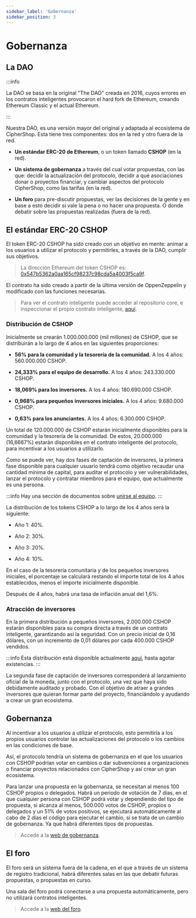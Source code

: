 ```yaml
---
sidebar_label: 'Gobernanza'
sidebar_position: 3
---
```


# Gobernanza

## La DAO

:::info

La DAO se basa en la original "The DAO" creada en 2016, cuyos errores en los contratos inteligentes provocaron el hard fork de Ethereum, creando Ethereum Classic y el actual Ethereum.

:::

Nuestra DAO, es una versión mayor del original y adaptada al ecosistema de CipherShop. Esta tiene tres componentes: dos en la red y otro fuera de la red.

- **Un estándar ERC-20 de Ethereum**, o un token llamado **CSHOP** (en la red).

- **Un sistema de gobernanza** a través del cual votar propuestas, con las que: decidir la actualización del protocolo, decidir a qué asociaciones donar o proyectos financiar, y cambiar aspectos del protocolo CipherShop, como las tarifas (en la red).

- **Un foro** para pre-discutir propuestas, ver las decisiones de la gente y en base a esto decidir si vale la pena o no hacer una propuesta. O donde debatir sobre las propuestas realizadas (fuera de la red).

## El estándar ERC-20 CSHOP

El token ERC-20 CSHOP ha sido creado con un objetivo en mente: animar a los usuarios a utilizar el protocolo y permitirles, a través de la DAO, cumplir sus objetivos.

> La dirección Ethereum del token CSHOP es: [0x547b5362a0aa165cf98237c98cda5a4003f5ca9f](https://etherscan.io/address/0x547b5362a0aa165cf98237c98cda5a4003f5ca9f).

El contrato ha sido creado a partir de la última versión de OppenZeppelin y modificado con las funciones necesarias.

> Para ver el contrato inteligente puede acceder al repositorio core, e inspeccionar el propio contrato inteligente, [aquí](https://github.com/CipherShop/core/tree/master/contracts/CShop.sol).

### Distribución de CSHOP

Inicialmente se crearán 1.000.000.000 (mil millones) de CSHOP, que se distribuirán a lo largo de 4 años en las siguientes proporciones:

- **56% para la comunidad y la tesorería de la comunidad.** A los 4 años: 560.000.000 CSHOP.

- **24,333% para el equipo de desarrollo.** A los 4 años: 243.330.000 CSHOP.

- **18,069% para los inversores.** A los 4 años: 180.690.000 CSHOP.

- **0,968% para pequeños inversores iniciales.** A los 4 años: 9.680.000 CSHOP.

- **0,63% para los anunciantes.** A los 4 años: 6.300.000 CSHOP.

Un total de 120.000.000 de CSHOP estarán inicialmente disponibles para la comunidad y la tesorería de la comunidad. De estos, 20.000.000 (16,6667%) estarán disponibles en el contrato inteligente del protocolo, para incentivar a los usuarios a utilizarlo.

Como se puede ver, hay dos fases de captación de inversores, la primera fase disponible para cualquier usuario tendrá como objetivo recaudar una cantidad mínima de capital, para auditar el protocolo y ver vulnerabilidades, lanzar el protocolo y contratar miembros para el equipo, que actualmente es una persona.

:::info
Hay una sección de documentos sobre [unirse al equipo](/docs/maintain/team).
:::

La distribución de los tokens CSHOP a lo largo de los 4 años será la siguiente:

- Año 1: 40%.

- Año 2: 30%.

- Año 3: 20%.

- Año 4: 10%.

En el caso de la tesorería comunitaria y de los pequeños inversores iniciales, el porcentaje se calculará restando el importe total de los 4 años establecidos, menos el importe inicialmente disponible.

Después de 4 años, habrá una tasa de inflación anual del 1,6%.

### Atracción de inversores

En la primera distribución a pequeños inversores, 2.000.000 CSHOP estarán disponibles para su compra directa a través de un contrato inteligente, garantizando así la seguridad. Con un precio inicial de 0,16 dólares, con un incremento de 0,01 dólares por cada 400.000 CSHOP vendidos.

:::info
Esta distribución está disponible actualmente [aquí](https://ciphershop.org/es/blog/initial-private-purchase-available), hasta agotar existencias.
:::

La segunda fase de captación de inversores corresponderá al lanzamiento oficial de la moneda, junto con el protocolo, una vez que haya sido debidamente auditado y probado. Con el objetivo de atraer a grandes inversores que quieran formar parte del proyecto, financiándolo y ayudando a crear un gran ecosistema.

## Gobernanza

Al incentivar a los usuarios a utilizar el protocolo, esto permitiría a los propios usuarios controlar las actualizaciones del protocolo o los cambios en las condiciones de base.

Así, el protocolo tendría un sistema de gobernanza en el que los usuarios con CSHOP podrían votar en cambios o dar subvenciones a organizaciones o financiar proyectos relacionados con CipherShop y así crear un gran ecosistema.

Para lanzar una propuesta en la gobernanza, se necesitan al menos 100 CSHOP propios o delegados. Habrá un periodo de votación de 7 días, en el que cualquier persona con CSHOP podrá votar y dependiendo del tipo de propuesta, si alcanza al menos, 500.000 votos de CSHOP, propios o delegados y un 51% de votos positivos, se ejecutará automáticamente al cabo de 2 días el código para ejecutar el cambio, si se trata de un cambio de gobernanza. Ya que habrá diferentes tipos de propuestas.

> Accede a la [web de gobernanza](https://gov.ciphershop.org).

## El foro

El foro será un sistema fuera de la cadena, en el que a través de un sistema de registro tradicional, habrá diferentes salas en las que debatir futuras propuestas, o propuestas en curso.

Una sala del foro podrá conectarse a una propuesta automáticamente, pero no utilizará contratos inteligentes.

> Accede a la [web del foro](https://forum.ciphershop.org).
